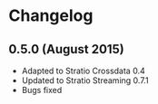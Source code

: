 # Changelog

## 0.5.0 (August 2015)


* Adapted to Stratio Crossdata 0.4
* Updated to Stratio Streaming 0.7.1
* Bugs fixed


